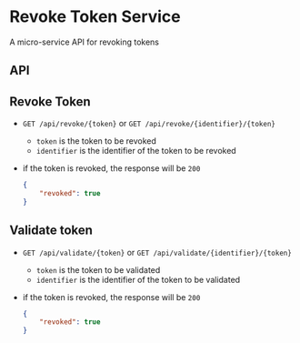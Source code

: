 # Revoke Token Service
A micro-service API for revoking tokens

## API

## Revoke Token
 - `GET /api/revoke/{token}` or `GET /api/revoke/{identifier}/{token}`
    - `token` is the token to be revoked
    - `identifier` is the identifier of the token to be revoked

 - if the token is revoked, the response will be `200`
    ```json
    {
        "revoked": true
    }
    ```

## Validate token
 - `GET /api/validate/{token}` or `GET /api/validate/{identifier}/{token}`
    - `token` is the token to be validated
    - `identifier` is the identifier of the token to be validated

 - if the token is revoked, the response will be `200`

    ```json
    {
        "revoked": true
    }
    ```